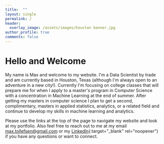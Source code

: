 ```yaml
---
title:  ""
layout: single
permalink: /
header:
  overlay_image: /assets/images/houston banner.jpg
author_profile: true
comments: false
---
```

# Hello and Welcome

My name is Max and welcome to my website. I'm a Data Scientist by trade and am currently based in Houston, Texas (although I'm always open to an adventure in a new city!). Currently I'm focusing on college classes that will prepare me for when I apply to a master's program in Computer Science with a concentration in Machine Learning at the end of summer. After getting my masters in computer science I plan to get a second, complimentary, masters in applied statistics, analytics, or a related field and continue to develop my skills in machine learning and analytics. 

Please use the links at the top of the page to navigate my website and look at my portfolio. Also feel free to reach out to me at my email [max.tollefsen@gmail.com](mailto:max.tollefsen@gmail.com) or my [LinkedIn](https://www.linkedin.com/in/max-tollefsen/){:target="_blank" rel="noopener"} if you have any questions or want to connect.
